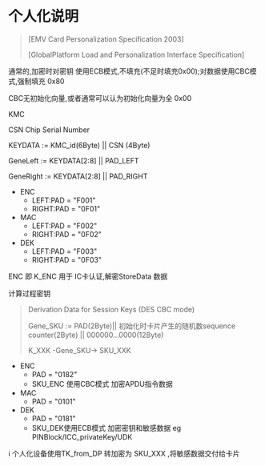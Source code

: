 # 个人化说明

> \[EMV Card Personalization Specification 2003\]
>
> \[GlobalPlatform Load and Personalization Interface Specification\]

通常的,加密时对密钥 使用ECB模式,不填充\(不足时填充0x00\);对数据使用CBC模式,强制填充 0x80

CBC无初始化向量,或者通常可以认为初始化向量为全 0x00

KMC  

CSN Chip Serial Number

KEYDATA := KMC\_id\(6Byte\) \|\| CSN \(4Byte\)

GeneLeft := KEYDATA\[2:8\] \|\| PAD\_LEFT

GeneRight := KEYDATA\[2:8\] \|\| PAD\_RIGHT

* ENC
  * LEFT:PAD = "F001"
  * RIGHT:PAD = "0F01"
* MAC
  * LEFT:PAD = "F002"
  * RIGHT:PAD = "0F02"
* DEK
  * LEFT:PAD = "F003"
  * RIGHT:PAD = "0F03" 

ENC 即 K\_ENC 用于 IC卡认证,解密StoreData 数据

计算过程密钥

> Derivation Data for Session Keys  \(DES CBC mode\)
>
> Gene\_SKU := PAD\(2Byte\)\|\|  初始化时卡片产生的随机数sequence counter\(2Byte\) \|\| 000000...0000\(12Byte\)
>
> K\_XXK  -Gene\_SKU-&gt; SKU\_XXK

* ENC
  * PAD = "0182"
  * SKU\_ENC 使用CBC模式 加密APDU指令数据
* MAC
  * PAD = "0101"
* DEK
  * PAD = "0181"
  * SKU\_DEK使用ECB模式 加密密钥和敏感数据 eg PINBlock/ICC\_privateKey/UDK

ℹ 个人化设备使用TK\_from\_DP 转加密为 SKU\_XXX ,将敏感数据交付给卡片

